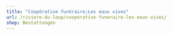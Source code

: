 ```yaml
---
title: "Coopérative funéraire;Les eaux vives"
url: /riviere-du-loup/cooperative-funeraire-les-eaux-vives/
shop: Bestattungen
---
```

